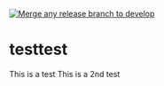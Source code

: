[![Merge any release branch to develop](https://github.com/pietrangelo/testtest/actions/workflows/merge.yml/badge.svg)](https://github.com/pietrangelo/testtest/actions/workflows/merge.yml)

# testtest

This is a test
This is a 2nd test
